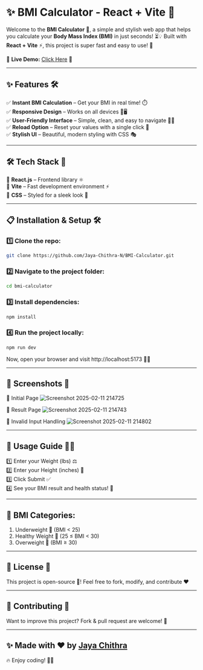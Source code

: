 # ✨ BMI Calculator - React + Vite 🚀

Welcome to the **BMI Calculator** 🎯, a simple and stylish web app that helps you calculate your **Body Mass Index (BMI)** in just seconds! ⏳💡 Built with **React + Vite** ⚡, this project is super fast and easy to use! 🎉  

🔗 **Live Demo:** [Click Here](https://jaya-chithra-n.github.io/BMI-Calculator/) 🚀  

---

## ✨ Features 🛠️  
✅ **Instant BMI Calculation** – Get your BMI in real time! ⏱️  
✅ **Responsive Design** – Works on all devices 📱🖥️  
✅ **User-Friendly Interface** – Simple, clean, and easy to navigate 🎨✨  
✅ **Reload Option** – Reset your values with a single click 🔄  
✅ **Stylish UI** – Beautiful, modern styling with CSS 🎭  

---

## 🛠️ Tech Stack 🚀  
🔹 **React.js** – Frontend library ⚛️  
🔹 **Vite** – Fast development environment ⚡  
🔹 **CSS** – Styled for a sleek look 🎨  

---

## 📋 Installation & Setup 🛠️  

### 1️⃣ Clone the repo:  
```sh
git clone https://github.com/Jaya-Chithra-N/BMI-Calculator.git
```

### 2️⃣ Navigate to the project folder:
```sh
cd bmi-calculator
```

### 3️⃣ Install dependencies:
```sh
npm install
```

### 4️⃣ Run the project locally:
```sh
npm run dev
```

Now, open your browser and visit http://localhost:5173 🚀✨

---

## 📸 Screenshots 🌟
📌 Initial Page
![Screenshot 2025-02-11 214725](https://github.com/user-attachments/assets/5b4abb59-957b-4464-b7e7-9ef195133629)

📌 Result Page
![Screenshot 2025-02-11 214743](https://github.com/user-attachments/assets/4e819c4d-2347-4ec5-9941-d7cc9c7572d0)

📌 Invalid Input Handling
![Screenshot 2025-02-11 214802](https://github.com/user-attachments/assets/9ba4f9c6-4710-423a-93b5-55fce3dce48e)

---

## 🚀 Usage Guide 🏃‍♂️
1️⃣ Enter your Weight (lbs) ⚖️<br>
2️⃣ Enter your Height (inches) 📏<br>
3️⃣ Click Submit ✅<br>
4️⃣ See your BMI result and health status! 💪

---

## 🌟 BMI Categories:
1. Underweight 🥗 (BMI < 25)
2. Healthy Weight 🍎 (25 ≤ BMI < 30)
3. Overweight 🍔 (BMI ≥ 30)

---

## 📝 License 📖
This project is open-source 🎉! Feel free to fork, modify, and contribute ❤️

---

## 🤝 Contributing 💪
Want to improve this project? Fork & pull request are welcome! 🌟

---

## ✨ Made with ❤️ by [Jaya Chithra](https://github.com/Jaya-Chithra-N)

🔥 Enjoy coding! 🚀✨

